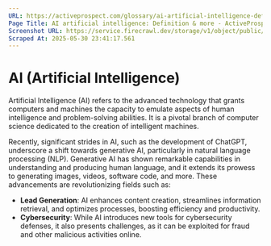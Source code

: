 ```yaml
---
URL: https://activeprospect.com/glossary/ai-artificial-intelligence-definition/?utm_medium=Email&utm_source=Website&utm_campaign=AP-Email-InsideCBM-Jan
Page Title: AI artificial intelligence: Definition & more - ActiveProspect
Screenshot URL: https://service.firecrawl.dev/storage/v1/object/public/media/screenshot-3b85ffeb-e727-46d1-99c8-eb0913f88d97.png
Scraped At: 2025-05-30 23:41:17.561
---
```

# AI (Artificial Intelligence)

Artificial Intelligence (AI) refers to the advanced technology that grants computers and machines the capacity to emulate aspects of human intelligence and problem-solving abilities. It is a pivotal branch of computer science dedicated to the creation of intelligent machines.

Recently, significant strides in AI, such as the development of ChatGPT, underscore a shift towards generative AI, particularly in natural language processing (NLP). Generative AI has shown remarkable capabilities in understanding and producing human language, and it extends its prowess to generating images, videos, software code, and more. These advancements are revolutionizing fields such as:

- **Lead Generation**: AI enhances content creation, streamlines information retrieval, and optimizes processes, boosting efficiency and productivity.
- **Cybersecurity**: While AI introduces new tools for cybersecurity defenses, it also presents challenges, as it can be exploited for fraud and other malicious activities online.



